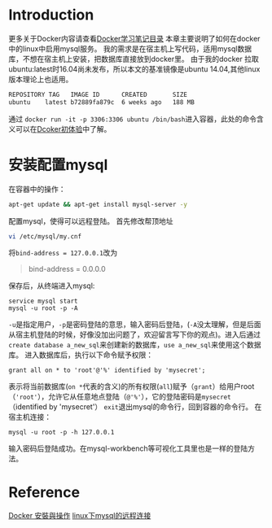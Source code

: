 # Introduction
更多关于Docker内容请查看[Docker学习笔记目录](http://www.findspace.name/easycoding/1698)
本章主要说明了如何在docker中的linux中启用mysql服务。
我的需求是在宿主机上写代码，适用mysql数据库，不想在宿主机上安装，把数据库直接放到docker里。
由于我的docker 拉取ubuntu:latest时16.04尚未发布，所以本文的基准镜像是ubuntu 14.04,其他linux版本理论上也适用。
```bash
REPOSITORY TAG   IMAGE ID      CREATED       SIZE
ubuntu    latest b72889fa879c  6 weeks ago   188 MB
```
通过 `docker run -it -p 3306:3306 ubuntu /bin/bash`进入容器，此处的命令含义可以在[Dcoker初体验](http://www.findspace.name/easycoding/1700)中了解。
# 安装配置mysql
在容器中的操作：
```bash
apt-get update && apt-get install mysql-server -y
```
配置mysql，使得可以远程登陆。
首先修改帮顶地址
```bash
vi /etc/mysql/my.cnf
```
将`bind-address = 127.0.0.1`改为
>bind-address = 0.0.0.0

保存后，从终端进入mysql:
```
service mysql start
mysql -u root -p -A
```
`-u`是指定用户，`-p`是密码登陆的意思，输入密码后登陆，(`-A`没太理解，但是后面从宿主机登陆的时候，好像没加出问题了，欢迎留言写下你的观点)。进入后通过`create database a_new_sql`来创建新的数据库，`use a_new_sql`来使用这个数据库。
进入数据库后，执行以下命令赋予权限：
```
grant all on * to 'root'@'%' identified by 'mysecret';
```
表示将当前数据库(`on *`代表的含义)的所有权限(`all`)赋予（`grant`）给用户root（`'root'`），允许它从任意地点登陆（`@'%'`），它的登陆密码是`mysecret`（identified by 'mysecret'）
`exit`退出mysql的命令行，回到容器的命令行。
在宿主机连接：
```
mysql -u root -p -h 127.0.0.1
```
输入密码后登陆成功。在mysql-workbench等可视化工具里也是一样的登陆方法。
# Reference
[Docker 安裝與操作](http://jamyy.us.to/blog/2014/06/6500.html)
[ linux下mysql的远程连接 ](http://blog.chinaunix.net/uid-28458801-id-3445261.html)